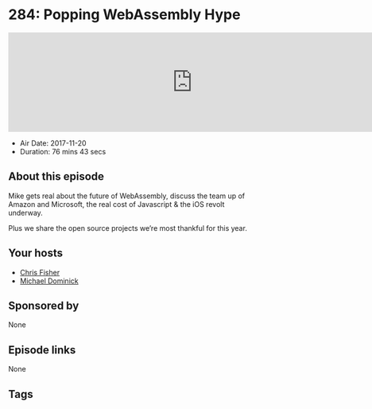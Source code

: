 # 284: Popping WebAssembly Hype

<iframe src="https://player.fireside.fm/v2/MLf2ZzhC+fQE87UBr?theme=dark" width="740" height="200" frameborder="0" scrolling="no"></iframe>

* Air Date: 2017-11-20
* Duration: 76 mins 43 secs

## About this episode

Mike gets real about the future of WebAssembly, discuss the team up of Amazon and Microsoft, the real cost of Javascript & the iOS revolt underway.

Plus we share the open source projects we’re most thankful for this year.

## Your hosts
* [Chris Fisher](https://coder.show/hosts/chrislas)
* [Michael Dominick](https://coder.show/hosts/michael)

## Sponsored by

None



## Episode links

None



## Tags

